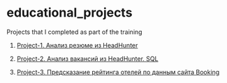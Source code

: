 # educational_projects
Projects that I completed as part of the training

1. [Project-1. Анализ резюме из HeadHunter](https://github.com/AndreiDS63/educational_projects/tree/main/project_1_resume_analysis)

2. [Project-2. Анализ вакансий из HeadHunter. SQL](https://github.com/AndreiDS63/educational_projects/tree/main/project_2_vacancies_analysis_sql)

3. [Project-3. Предсказание рейтинга отелей по данным сайта Booking]()